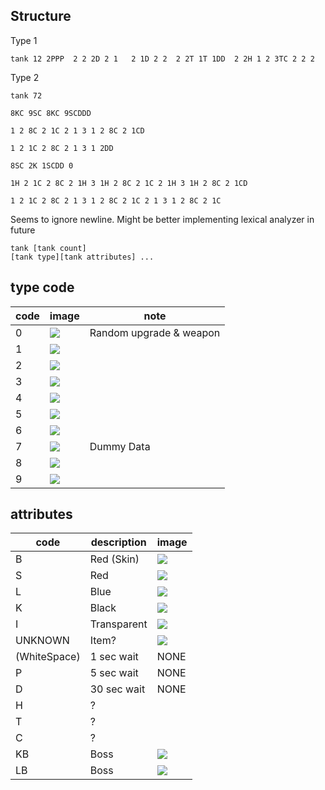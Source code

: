 ## Structure

Type 1
```text
tank 12 2PPP  2 2 2D 2 1   2 1D 2 2  2 2T 1T 1DD  2 2H 1 2 3TC 2 2 2
```

Type 2
```text
tank 72  

8KC 9SC 8KC 9SCDDD 

1 2 8C 2 1C 2 1 3 1 2 8C 2 1CD

1 2 1C 2 8C 2 1 3 1 2DD 

8SC 2K 1SCDD 0

1H 2 1C 2 8C 2 1H 3 1H 2 8C 2 1C 2 1H 3 1H 2 8C 2 1CD

1 2 1C 2 8C 2 1 3 1 2 8C 2 1C 2 1 3 1 2 8C 2 1C

```

Seems to ignore newline. Might be better implementing lexical analyzer in future

```text
tank [tank count]
[tank type][tank attributes] ...
```


## type code

| code | image                                                                                          | note                    |
|------|------------------------------------------------------------------------------------------------|-------------------------|
| 0    | ![](https://github.com/jupiterbjy/OpenAT/assets/45421813/65894c31-59a1-4b7f-9678-6bcafbe616e2) | Random upgrade & weapon |
| 1    | ![](https://github.com/jupiterbjy/OpenAT/assets/45421813/87a13735-3753-4137-8cf9-e078517c63e4) |                         |
| 2    | ![](https://github.com/jupiterbjy/OpenAT/assets/45421813/8a1c9219-a9f8-4095-9fd1-5549a36d408c) |                         |
| 3    | ![](https://github.com/jupiterbjy/OpenAT/assets/45421813/1870fb17-5b7a-4932-9101-3b7812c08972) |                         |
| 4    | ![](https://github.com/jupiterbjy/OpenAT/assets/45421813/7937a46e-c465-4ef9-b4d4-03dbfca90874) |                         |
| 5    | ![](https://github.com/jupiterbjy/OpenAT/assets/45421813/86a583ed-5ae8-40be-8d14-d012527599fb) |                         |
| 6    | ![](https://github.com/jupiterbjy/OpenAT/assets/45421813/34c952c4-86bc-47ea-b76d-59dc5fbfd863) |                         |
| 7    | ![](https://github.com/jupiterbjy/OpenAT/assets/45421813/03d551c2-a491-4e1c-aa4e-d5272c36ffb9) | Dummy Data              |
| 8    | ![](https://github.com/jupiterbjy/OpenAT/assets/45421813/135cd1cd-3a82-49be-a98a-8a9b51d93758) |                         |
| 9    | ![](https://github.com/jupiterbjy/OpenAT/assets/45421813/07779d3b-cfe9-4258-a831-39afcc2c31e0) |                         |

## attributes

| code         | description | image                                                                                          |
|--------------|-------------|------------------------------------------------------------------------------------------------|
| B            | Red (Skin)  | ![](https://github.com/jupiterbjy/OpenAT/assets/45421813/9fe1739e-ab7b-4022-94a4-193e36833497) |
| S            | Red         | ![](https://github.com/jupiterbjy/OpenAT/assets/45421813/9fe1739e-ab7b-4022-94a4-193e36833497) |
| L            | Blue        | ![](https://github.com/jupiterbjy/OpenAT/assets/45421813/0d07b150-6d34-4fb1-ad5b-6f675b108ab3) |
| K            | Black       | ![](https://github.com/jupiterbjy/OpenAT/assets/45421813/17308f7d-59e4-41c6-9853-d1a0942c7e6e) |
| I            | Transparent | ![](https://github.com/jupiterbjy/OpenAT/assets/45421813/3af3344f-556e-44b3-8a95-75cb4814a71f) |
| UNKNOWN      | Item?       | ![](https://github.com/jupiterbjy/OpenAT/assets/45421813/2dd95927-4e0d-4ca1-874a-2a932481365a) |
| (WhiteSpace) | 1 sec wait  | NONE                                                                                           |
| P            | 5 sec wait  | NONE                                                                                           |
| D            | 30 sec wait | NONE                                                                                           |
| H            | ?           |                                                                                                |
| T            | ?           |                                                                                                |
| C            | ?           |                                                                                                |
| KB           | Boss        | ![](https://github.com/jupiterbjy/OpenAT/assets/45421813/e1da3596-a607-475c-a681-069ae002cfc6) |
| LB           | Boss        | ![](https://github.com/jupiterbjy/OpenAT/assets/45421813/d86a7840-97a1-4273-b800-2c002d2e169f) |
